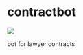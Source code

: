 # contractbot


<img src="https://github.com/CyberspaceUZ/contractbot/actions/workflows/ci-cd.yml/badge.svg?branch=master"><br>

bot for lawyer contracts 
